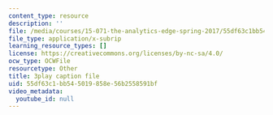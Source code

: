 ```yaml
---
content_type: resource
description: ''
file: /media/courses/15-071-the-analytics-edge-spring-2017/55df63c1bb545019858e56b2558591bf_EGDQfE7MREw.vtt
file_type: application/x-subrip
learning_resource_types: []
license: https://creativecommons.org/licenses/by-nc-sa/4.0/
ocw_type: OCWFile
resourcetype: Other
title: 3play caption file
uid: 55df63c1-bb54-5019-858e-56b2558591bf
video_metadata:
  youtube_id: null
---
```

